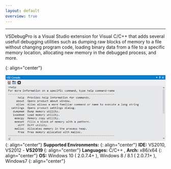 ```yaml
---
layout: default
overview: true
---
```


---
<p class="text-monospace">
VSDebugPro is a Visual Studio extension for Visual C/C++ that adds several usefull debugging utilities such as
dumping raw blocks of memory to a file without changing program code, loading binary data from a file to a specific memory location, allocating new memory in the debugged process, and more.
</p>
{: align="center"}

![VSDebugPro Console](/assets/img/vsd_console.png)
{: align="center"}
**Supported Environments:**
{: align="center"}
**IDE:** VS2010, VS2012 - **VS2019**
{: align="center"}
**Languages:** C/C++ , **Arch:** x86/x64
{: align="center"}
**OS:** Windows 10 ( 2.0.7.4+ ), Windows 8 / 8.1 ( 2.0.7.1+ ), Windows7
{: align="center"}

